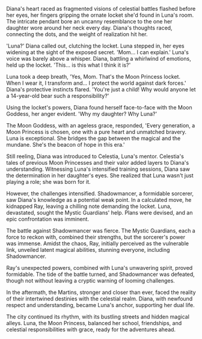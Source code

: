 Diana's heart raced as fragmented visions of celestial battles flashed before her eyes, her fingers gripping the ornate locket she'd found in Luna's room. The intricate pendant bore an uncanny resemblance to the one her daughter wore around her neck every day. Diana's thoughts raced, connecting the dots, and the weight of realization hit her.

'Luna?' Diana called out, clutching the locket. Luna stepped in, her eyes widening at the sight of the exposed secret. 'Mom... I can explain.' Luna's voice was barely above a whisper. Diana, battling a whirlwind of emotions, held up the locket. 'This... is this what I think it is?'

Luna took a deep breath, 'Yes, Mom. That's the Moon Princess locket. When I wear it, I transform and... I protect the world against dark forces.' Diana's protective instincts flared. 'You're just a child! Why would anyone let a 14-year-old bear such a responsibility?'

Using the locket's powers, Diana found herself face-to-face with the Moon Goddess, her anger evident. 'Why my daughter? Why Luna?'

The Moon Goddess, with an ageless grace, responded, 'Every generation, a Moon Princess is chosen, one with a pure heart and unmatched bravery. Luna is exceptional. She bridges the gap between the magical and the mundane. She's the beacon of hope in this era.'

Still reeling, Diana was introduced to Celestia, Luna's mentor. Celestia's tales of previous Moon Princesses and their valor added layers to Diana's understanding. Witnessing Luna's intensified training sessions, Diana saw the determination in her daughter's eyes. She realized that Luna wasn't just playing a role; she was born for it.

However, the challenges intensified. Shadowmancer, a formidable sorcerer, saw Diana's knowledge as a potential weak point. In a calculated move, he kidnapped Ray, leaving a chilling note demanding the locket. Luna, devastated, sought the Mystic Guardians' help. Plans were devised, and an epic confrontation was imminent.

The battle against Shadowmancer was fierce. The Mystic Guardians, each a force to reckon with, combined their strengths, but the sorcerer's power was immense. Amidst the chaos, Ray, initially perceived as the vulnerable link, unveiled latent magical abilities, stunning everyone, including Shadowmancer.

Ray's unexpected powers, combined with Luna's unwavering spirit, proved formidable. The tide of the battle turned, and Shadowmancer was defeated, though not without leaving a cryptic warning of looming challenges.

In the aftermath, the Martins, stronger and closer than ever, faced the reality of their intertwined destinies with the celestial realm. Diana, with newfound respect and understanding, became Luna's anchor, supporting her dual life.

The city continued its rhythm, with its bustling streets and hidden magical alleys. Luna, the Moon Princess, balanced her school, friendships, and celestial responsibilities with grace, ready for the adventures ahead.